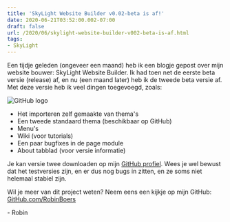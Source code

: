 ```yaml
---
title: 'SkyLight Website Builder v0.02-beta is af!'
date: 2020-06-21T03:52:00.002-07:00
draft: false
url: /2020/06/skylight-website-builder-v002-beta-is-af.html
tags: 
- SkyLight
---
```


Een tijdje geleden (ongeveer een maand) heb ik een blogje gepost over mijn website bouwer: SkyLight Website Builder. Ik had toen net de eerste beta versie (release) af, en nu (een maand later) heb ik de tweede beta versie af. Met deze versie heb ik veel dingen toegevoegd, zoals:

![GitHub logo](https://1.bp.blogspot.com/-AGKDCpdCNO8/Xs6_kyjly4I/AAAAAAAAHiU/d42MGv5_RwYE80enG-gnadWg80ANbbbkgCK4BGAsYHg/s320/42A945F5-7EEC-4754-A9BA-3DAD9A8676E0.png)

*   Het importeren zelf gemaakte van thema's
*   Een tweede standaard thema (beschikbaar op GitHub)
*   Menu's
*   Wiki (voor tutorials)
*   Een paar bugfixes in de page module
*   About tabblad (voor versie informatie)

Je kan versie twee downloaden op mijn [GitHub profiel](https://github.com/RobinBoers). Wees je wel bewust dat het testversies zijn, en er dus nog bugs in zitten, en ze soms niet helemaal stabiel zijn.

Wil je meer van dit project weten? Neem eens een kijkje op mijn GitHub: [GitHub.com/RobinBoers](https://github.com/RobinBoers)

\- Robin
